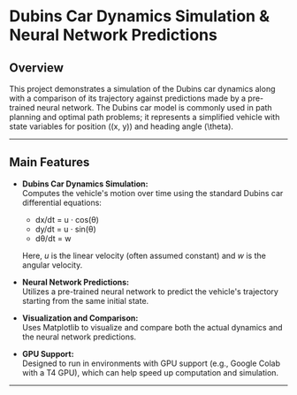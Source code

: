 # Dubins Car Dynamics Simulation & Neural Network Predictions

## Overview

This project demonstrates a simulation of the Dubins car dynamics along with a comparison of its trajectory against predictions made by a pre-trained neural network. The Dubins car model is commonly used in path planning and optimal path problems; it represents a simplified vehicle with state variables for position \((x, y)\) and heading angle \(\theta\).

---

## Main Features

- **Dubins Car Dynamics Simulation:**  
  Computes the vehicle's motion over time using the standard Dubins car differential equations:
  
  - dx/dt = u · cos(θ)
  - dy/dt = u · sin(θ)
  - dθ/dt = w
  
  Here, _u_ is the linear velocity (often assumed constant) and _w_ is the angular velocity.

- **Neural Network Predictions:**  
  Utilizes a pre-trained neural network to predict the vehicle's trajectory starting from the same initial state.

- **Visualization and Comparison:**  
  Uses Matplotlib to visualize and compare both the actual dynamics and the neural network predictions.

- **GPU Support:**  
  Designed to run in environments with GPU support (e.g., Google Colab with a T4 GPU), which can help speed up computation and simulation.

---
